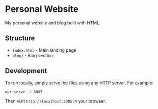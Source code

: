 # Personal Website

My personal website and blog built with HTML.

## Structure

- `index.html` - Main landing page
- `blog/` - Blog section

## Development

To run locally, simply serve the files using any HTTP server. For example:

```bash
npx serve -l 3005
```

Then visit `http://localhost:3005` in your browser.
